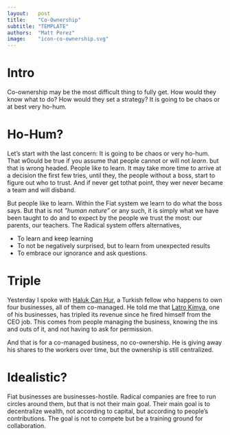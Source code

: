 ```yaml
---
layout:   post
title:    "Co-Ownership"
subtitle: "TEMPLATE"
authors:  "Matt Perez"
image:    "icon-co-ownership.svg"
---
```


<div style='display:none; '>
 <p>Co-ownership may be the most difficult thing to fully get. A company without a CEO? That is impossible.</p>
</div>

<h1>Intro</h1>
 <p>Co-ownership may be the most difficult thing to fully get. How would they know what to do? How would they set a strategy? It is going to be chaos or at best very ho-hum.</p>

<h1>Ho-Hum?</h1>
 <p>Let&rsquo;s start with the last concern: It is going to be chaos or very ho-hum. That w0ould be true if you assume that people cannot or will not <em>learn</em>. but that is wrong headed. People like to learn. It may take more time to arrive at a decision the first few tries, until they, the people without a boss, start to figure out who to trust. And if never get tothat point, they wer never became a team and will disband.</p>
 <p>But people like to learn. Within the Fiat system we learn to do what the boss says. But that is not <em>&rdquo;human nature&rdquo;</em> or any such, it is simply what we have been taught to do and to expect by the people we trust the most: our parents, our teachers. The Radical system offers alternatives,</p>
  <ul>
   <li>To learn and keep learning</li>
   <li>To not be negatively surprised, but to learn from unexpected results</li>
   <li>To embrace our ignorance and ask questions.</li>
  </ul>

<h1>Triple</h1>
 <p>Yesterday I spoke with <a href="https://www.linkedin.com/in/halukcanhur/" target="_blank">Haluk Can Hur</a>, a Turkish fellow who happens to own four businesses, all of them co-managed. He told me that <a href="https://www.linkedin.com/search/results/all/?fetchDeterministicClustersOnly=true&heroEntityKey=urn%3Ali%3Aorganization%3A5148270&keywords=latro%20kimya&origin=RICH_QUERY_SUGGESTION&position=0&searchId=e92cfcd5-7f9b-4b3b-a0c0-aa4924019de7&sid=G1i&spellCorrectionEnabled=false" target="_blank">Latro Kimya</a>, one of his businesses, has tripled its revenue since he fired himself from the CEO job. This comes from people managing the business, knowing the ins and outs of it, and not having to ask for permission.</p>
 <p>And that is for a co-managed business, no co-ownership. He is giving away his shares to the workers over time, but the ownership is still centralized.</p>

<h1>Idealistic?</h1>
 <p>Fiat businesses are businesses-hostile. Radical companies are free to run circles around them, but that is not their main goal. Their main goal is to decentralize wealth, not according to capital, but according to people&rsquo;s contributions. The goal is not to compete but be a training ground for collaboration.</p>